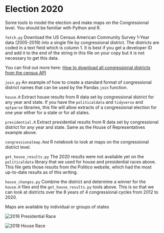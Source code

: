# Election 2020

Some tools to model the election and make maps on the Congressional
level.  You should be familiar with Python and R.

`fetch.py` Download the US Census American Community Survey 1-Year
data (2005-2019) into a single file by congressional district.  The
districts are coded in a text field which is column 1.  It is best
if you get a developer ID and add it to the end of the string in this
file on your copy but it is not necessary to get this data.

You can find out more here: [How to download all congressional districts from
the census API](https://www2.census.gov/data/api-documentation/how-to-download-all-congressional-districts-from-the-census-api.pdf?)

`join.py` An example of how to create a standard format of congressional
district names that can be used by the Pandas `join` function.

`house.R` Extract house results from R data set by congressional
district for any year and state.  If you have the `politicaldata` and
`tidyverse` and `optparse` libraries, this file will allow
extracts of a congressional election for one year either for a state
or for all states.

`presidential.R` Extract presidential results from R data set by
congressional district for any year and state.  Same as the House of Representatives
example above.

`congressionalmap.Rmd` R notebook to look at maps on the congressional
district level.

`get_house_results.py` The 2020 results were not available yet on the `politicaldata`
library that we used for house and presidential races above.  This file gets those results
from the Politico website, which had the most up-to-date results as of this writing.

`house_changes.py` Combine the district and determine a winner for the
`house.R` files and the `get_house_results.py` tools above.  This is
so that we can look at districts over the 8 years of 4 congressional
cycles from 2012 to 2020.

Maps are available by individual or groups of states

![2016 Presidential Race](https://github.com/sneakerfish/election2020/blob/main/images/2016.presidential.png)

![2018 House Race](https://github.com/sneakerfish/election2020/blob/main/images/2018.house.png)
